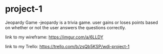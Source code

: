 # project-1
Jeopardy Game
-jeopardy is a trivia game. user gains or loses points based on whether or not the user answers the questions correctly.

link to my wireframe: https://imgur.com/a/6LLDY

link to my Trello:
https://trello.com/b/zsQb5KSP/wdi-project-1
